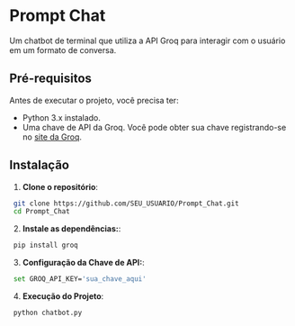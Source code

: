 # Prompt Chat

Um chatbot de terminal que utiliza a API Groq para interagir com o usuário em um formato de conversa.

## Pré-requisitos

Antes de executar o projeto, você precisa ter:

- Python 3.x instalado.
- Uma chave de API da Groq. Você pode obter sua chave registrando-se no [site da Groq](https://console.groq.com/keys).

## Instalação

1. **Clone o repositório**:
  ```bash
   git clone https://github.com/SEU_USUARIO/Prompt_Chat.git
   cd Prompt_Chat
  ```
2. **Instale as dependências:**:
  ```bash
   pip install groq
```
3. **Configuração da Chave de API:**:
  ```bash
   set GROQ_API_KEY='sua_chave_aqui'
```
4. **Execução do Projeto**:
  ```bash
   python chatbot.py
```








   
